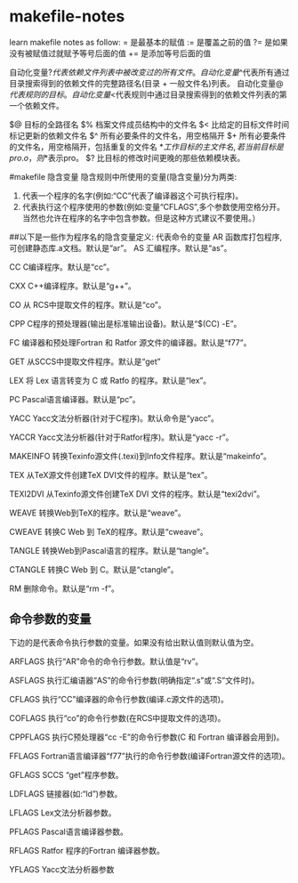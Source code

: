 # makefile-notes
learn makefile notes as follow:
= 是最基本的赋值
:= 是覆盖之前的值
?= 是如果没有被赋值过就赋予等号后面的值
+= 是添加等号后面的值

自动化变量$?代表依赖文件列表中被改变过的所有文件。
自动化变量$^代表所有通过目录搜索得到的依赖文件的完整路径名(目录 + 一般文件名)列表。
自动化变量$@代表规则的目标。
自动化变量$<代表规则中通过目录搜索得到的依赖文件列表的第一个依赖文件。

$@ 	目标的全路径名
$% 	档案文件成员结构中的文件名
$< 	比给定的目标文件时间标记更新的依赖文件名
$^ 	所有必要条件的文件名，用空格隔开
$+ 	所有必要条件的文件名，用空格隔开，包括重复的文件名
$* 	工作目标的主文件名,若当前目标是pro.o，则$*表示pro。
$?    比目标的修改时间更晚的那些依赖模块表。

#makefile 隐含变量 
隐含规则中所使用的变量(隐含变量)分为两类:
1. 代表一个程序的名字(例如:“CC”代表了编译器这个可执行程序)。
2. 代表执行这个程序使用的参数(例如:变量“CFLAGS”,多个参数使用空格分开。当然也允许在程序的名字中包含参数。但是这种方式建议不要使用。）

##以下是一些作为程序名的隐含变量定义:
代表命令的变量
AR
函数库打包程序,可创建静态库.a文档。默认是“ar”。
AS
汇编程序。默认是“as”。

CC
C编译程序。默认是“cc”。

CXX
C++编译程序。默认是“g++”。

CO
从 RCS中提取文件的程序。默认是“co”。

CPP
C程序的预处理器(输出是标准输出设备)。默认是“$(CC) -E”。

FC
编译器和预处理Fortran 和 Ratfor 源文件的编译器。默认是“f77”。

GET
从SCCS中提取文件程序。默认是“get”

LEX
将 Lex 语言转变为 C 或 Ratfo 的程序。默认是“lex”。

PC
Pascal语言编译器。默认是“pc”。

YACC
Yacc文法分析器(针对于C程序)。默认命令是“yacc”。

YACCR
Yacc文法分析器(针对于Ratfor程序)。默认是“yacc -r”。

MAKEINFO
转换Texinfo源文件(.texi)到Info文件程序。默认是“makeinfo”。

TEX
从TeX源文件创建TeX DVI文件的程序。默认是“tex”。

TEXI2DVI
从Texinfo源文件创建TeX DVI 文件的程序。默认是“texi2dvi”。

WEAVE
转换Web到TeX的程序。默认是“weave”。

CWEAVE
转换C Web 到 TeX的程序。默认是“cweave”。

TANGLE
转换Web到Pascal语言的程序。默认是“tangle”。

CTANGLE
转换C Web 到 C。默认是“ctangle”。

RM
删除命令。默认是“rm -f”。

## 命令参数的变量
下边的是代表命令执行参数的变量。如果没有给出默认值则默认值为空。

ARFLAGS
执行“AR”命令的命令行参数。默认值是“rv”。

ASFLAGS
执行汇编语器“AS”的命令行参数(明确指定“.s”或“.S”文件时)。

CFLAGS
执行“CC”编译器的命令行参数(编译.c源文件的选项)。

COFLAGS
执行“co”的命令行参数(在RCS中提取文件的选项)。

CPPFLAGS
执行C预处理器“cc -E”的命令行参数(C 和 Fortran 编译器会用到)。

FFLAGS
Fortran语言编译器“f77”执行的命令行参数(编译Fortran源文件的选项)。

GFLAGS
SCCS “get”程序参数。

LDFLAGS
链接器(如:“ld”)参数。

LFLAGS
Lex文法分析器参数。

PFLAGS
Pascal语言编译器参数。

RFLAGS
Ratfor 程序的Fortran 编译器参数。

YFLAGS
Yacc文法分析器参数





